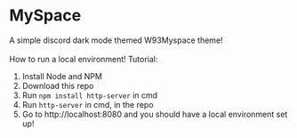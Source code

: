 # MySpace

A simple discord dark mode themed W93Myspace theme!<br><br>
How to run a local environment! Tutorial:
1. Install Node and NPM
2. Download this repo
3. Run `npm install http-server` in cmd
4. Run `http-server` in cmd, in the repo
5. Go to http://localhost:8080 and you should have a local environment set up!
